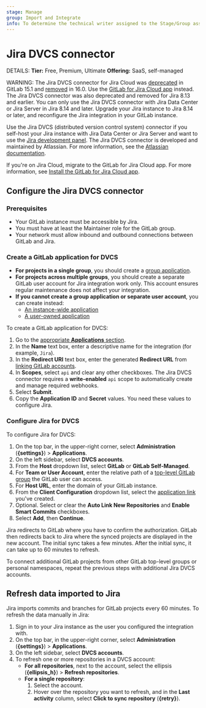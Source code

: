 ```yaml
---
stage: Manage
group: Import and Integrate
info: To determine the technical writer assigned to the Stage/Group associated with this page, see https://handbook.gitlab.com/handbook/product/ux/technical-writing/#assignments
---
```


# Jira DVCS connector 

DETAILS:
**Tier:** Free, Premium, Ultimate
**Offering:** SaaS, self-managed

WARNING:
The Jira DVCS connector for Jira Cloud was [deprecated](https://gitlab.com/gitlab-org/gitlab/-/issues/362168) in GitLab 15.1
and [removed](https://gitlab.com/gitlab-org/gitlab/-/merge_requests/118126) in 16.0. Use the [GitLab for Jira Cloud app](../connect-app.md) instead.
The Jira DVCS connector was also deprecated and removed for Jira 8.13 and earlier. You can only use the Jira DVCS connector with Jira Data Center or Jira Server in Jira 8.14 and later. Upgrade your Jira instance to Jira 8.14 or later, and reconfigure the Jira integration in your GitLab instance.

Use the Jira DVCS (distributed version control system) connector if you self-host
your Jira instance with Jira Data Center or Jira Server and want to use the [Jira development panel](../development_panel.md).
The Jira DVCS connector is developed and maintained by Atlassian. For more information, see the
[Atlassian documentation](https://confluence.atlassian.com/adminjiraserver/integrating-with-development-tools-using-dvcs-1047552689.html).

If you're on Jira Cloud, migrate to the GitLab for Jira Cloud app. For more information, see [Install the GitLab for Jira Cloud app](../connect-app.md#install-the-gitlab-for-jira-cloud-app).

## Configure the Jira DVCS connector

### Prerequisites

- Your GitLab instance must be accessible by Jira.
- You must have at least the Maintainer role for the GitLab group.
- Your network must allow inbound and outbound connections between GitLab and Jira.

### Create a GitLab application for DVCS

- **For projects in a single group**, you should create a [group application](../../oauth_provider.md#create-a-group-owned-application).
- **For projects across multiple groups**, you should create a separate GitLab user account for Jira integration work only.
  This account ensures regular maintenance does not affect your integration.
- **If you cannot create a group application or separate user account**, you can create instead:
  - [An instance-wide application](../../oauth_provider.md#create-an-instance-wide-application)
  - [A user-owned application](../../oauth_provider.md#create-a-user-owned-application)

To create a GitLab application for DVCS:

1. Go to the [appropriate **Applications** section](../../oauth_provider.md).
1. In the **Name** text box, enter a descriptive name for the integration (for example, `Jira`).
1. In the **Redirect URI** text box, enter the generated **Redirect URL** from
   [linking GitLab accounts](https://confluence.atlassian.com/adminjiraserver/linking-gitlab-accounts-1027142272.html).
1. In **Scopes**, select `api` and clear any other checkboxes.
   The Jira DVCS connector requires a **write-enabled** `api` scope to automatically create and manage required webhooks.
1. Select **Submit**.
1. Copy the **Application ID** and **Secret** values.
   You need these values to configure Jira.

### Configure Jira for DVCS

To configure Jira for DVCS:

1. On the top bar, in the upper-right corner, select **Administration** (**{settings}**) > **Applications**.
1. On the left sidebar, select **DVCS accounts**.
1. From the **Host** dropdown list, select **GitLab** or **GitLab Self-Managed**.
1. For **Team or User Account**, enter the relative path of a [top-level GitLab group](#create-a-gitlab-application-for-dvcs) the GitLab user can access.
1. For **Host URL**, enter the domain of your GitLab instance.
1. From the **Client Configuration** dropdown list, select the [application link](#create-a-gitlab-application-for-dvcs) you've created.
1. Optional. Select or clear the **Auto Link New Repositories** and **Enable Smart Commits** checkboxes.
1. Select **Add**, then **Continue**.

Jira redirects to GitLab where you have to confirm the authorization. GitLab then redirects back to Jira
where the synced projects are displayed in the new account. The initial sync takes a few minutes.
After the initial sync, it can take up to 60 minutes to refresh.

To connect additional GitLab projects from other GitLab top-level groups or
personal namespaces, repeat the previous steps with additional Jira DVCS accounts.

## Refresh data imported to Jira

Jira imports commits and branches for GitLab projects every 60 minutes. To refresh the data manually in Jira:

1. Sign in to your Jira instance as the user you configured the integration with.
1. On the top bar, in the upper-right corner, select **Administration** (**{settings}**) > **Applications**.
1. On the left sidebar, select **DVCS accounts**.
1. To refresh one or more repositories in a DVCS account:
   - **For all repositories**, next to the account, select the ellipsis (**{ellipsis_h}**) > **Refresh repositories**.
   - **For a single repository**:
     1. Select the account.
     1. Hover over the repository you want to refresh, and in the **Last activity** column, select **Click to sync repository** (**{retry}**).
